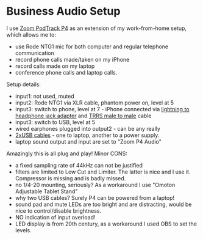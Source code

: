 # Business Audio Setup

I use [Zoom PodTrack P4](https://www.amazon.com/dp/B08F8HL7T7) as an extension of my work-from-home setup,
which allows me to:

* use Rode NTG1 mic for both computer and regular telephone communication
* record phone calls made/taken on my iPhone
* record calls made on my laptop
* conference phone calls and laptop calls.

Setup details:

- input1: not used, muted
- input2: Rode NTG1 via XLR cable, phantom power on, level at 5
- input3: switch to phone, level at 7 - iPhone connected via 
[lightning to headphone jack adapter](https://www.amazon.com/dp/B01LXJFMGF)
and
[TRRS male to male](https://www.amazon.com/dp/B08RB17ZY1) cable
- input3: switch to USB, level at 5
- wired earphones plugged into output2 - can be any really
- [2xUSB cables](https://www.amazon.com/dp/B089DM4KDW) - one to laptop, another to a power supply.
- laptop sound output and input are set to "Zoom P4 Audio"

Amazingly this is all plug and play!  Minor CONS:

- a fixed sampling rate of 44kHz can not be justified
- filters are limited to Low Cut and Limiter.  The latter is nice and I use it.  Compressor is missing and is badly missed.
- no 1/4-20 mounting, seriously?  As a workaround I use "Omoton Adjustable Tablet Stand"
- why two USB cables?  Surely P4 can be powered from a laptop!
- sound pad and mute LEDs are too bright and are distracting, would be nice to control/disable brightness.
- NO indication of input overload!
- LED display is from 20th century, as a workaround I used OBS to set the levels.
